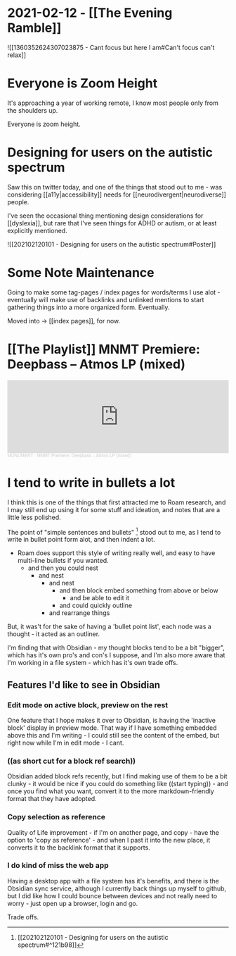 # 2021-02-12 - [[The Evening Ramble]]

![[1360352624307023875 - Cant focus but here I am#Can't focus can't relax]]

# Everyone is Zoom Height

It's approaching a year of working remote, I know most people only from the shoulders up.

Everyone is zoom height.

# Designing for users on the autistic spectrum

Saw this on twitter today, and one of the things that stood out to me - was considering [[a11y|accessibility]] needs for [[neurodivergent|neurodiverse]] people.

I've seen the occasional thing mentioning design considerations for [[dyslexia]], but rare that I've seen things for ADHD or autism, or at least explicitly mentioned. 

![[202102120101 - Designing for users on the autistic spectrum#Poster]]


# Some Note Maintenance

Going to make some tag-pages / index pages for words/terms I use alot - eventually will make use of backlinks and unlinked mentions to start gathering things into a more organized form. Eventually.

Moved into -> [[index pages]], for now.

# [[The Playlist]] MNMT Premiere: Deepbass – Atmos LP (mixed)

<iframe width="100%" height="166" scrolling="no" frameborder="no" allow="autoplay" src="https://w.soundcloud.com/player/?url=https%3A//api.soundcloud.com/tracks/980908948&color=%23ff5500&auto_play=false&hide_related=false&show_comments=true&show_user=true&show_reposts=false&show_teaser=true"></iframe><div style="font-size: 10px; color: #cccccc;line-break: anywhere;word-break: normal;overflow: hidden;white-space: nowrap;text-overflow: ellipsis; font-family: Interstate,Lucida Grande,Lucida Sans Unicode,Lucida Sans,Garuda,Verdana,Tahoma,sans-serif;font-weight: 100;"><a href="https://soundcloud.com/monument-podcast" title="MONUMENT" target="_blank" style="color: #cccccc; text-decoration: none;">MONUMENT</a> · <a href="https://soundcloud.com/monument-podcast/mnmt-premiere-deepbass-atmos-lp-mixed" title="MNMT Premiere: Deepbass – Atmos LP (mixed)" target="_blank" style="color: #cccccc; text-decoration: none;">MNMT Premiere: Deepbass – Atmos LP (mixed)</a></div>

# I tend to write in bullets a lot

I think this is one of the things that first attracted me to Roam research, and I may still end up using it for some stuff and ideation, and notes that are a little less polished.

The point of  "simple sentences and bullets" [^a11yasd] stood out to me, as I tend to write in bullet point form alot, and then indent a lot.

[^a11yasd]: [[202102120101 - Designing for users on the autistic spectrum#^121b98]]

- Roam does support this style of writing really well, and easy to have multi-line bullets if you wanted.
	- and then you could nest
		- and nest
			- and nest
				- and then block embed something from above or below
					- and be able to edit it
				- and could quickly outline
			- and rearrange things

But, it was't for the sake of having a 'bullet point list', each node was a thought - it acted as an outliner. 

I'm finding that with Obsidian - my thought blocks tend to be a bit "bigger", which has it's own pro's and con's I suppose, and I'm also more aware that I'm working in a file system - which has it's own trade offs. 

## Features I'd like to see in Obsidian 

### Edit mode on active block, preview on the rest

One feature that I hope makes it over to Obsidian, is having the 'inactive block' display in preview mode. That way if I have something embedded above this and I'm writing - I could still see the content of the embed, but right now while I'm in edit mode - I cant.

### ((as short cut for a block ref search))

Obsidian added block refs recently, but I find making use of them to be a bit clunky - it would be nice if you could do something like ((start typing)) - and once you find what you want, convert it to the more markdown-friendly format that they have adopted. 

### Copy selection as reference 

Quality of Life improvement - if I'm on another page, and copy - have the option to 'copy as reference' - and when I past it into the new place, it converts it to the backlink format that it supports. 

### I do kind of miss the web app

Having a desktop app with a file system has it's benefits, and there is the Obsidian sync service, although I currently back things up myself to github, but I did like how I could bounce between devices and not really need to worry - just open up a browser, login and go. 

Trade offs. 
